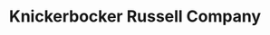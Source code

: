 ---
title: "Knickerbocker Russell Company"
url: /pittsburgh/knickerbocker-russell-company/
shop: storage rental
---